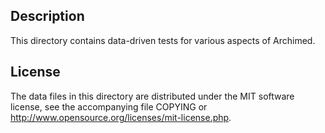 Description
------------

This directory contains data-driven tests for various aspects of Archimed.

License
--------

The data files in this directory are distributed under the MIT software
license, see the accompanying file COPYING or
http://www.opensource.org/licenses/mit-license.php.

